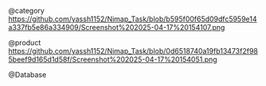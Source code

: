 @category
https://github.com/yassh1152/Nimap_Task/blob/b595f00f65d09dfc5959e14a337fb5e86a334909/Screenshot%202025-04-17%20154107.png 

@product 
https://github.com/yassh1152/Nimap_Task/blob/0d6518740a19fb13473f2f985beef9d165d1d58f/Screenshot%202025-04-17%20154051.png 

@Database
